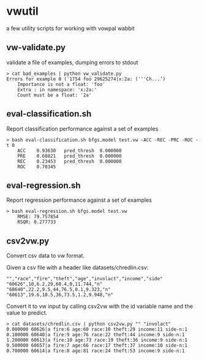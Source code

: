 vwutil
======

a few utility scripts for working with vowpal wabbit


## vw-validate.py

validate a file of examples, dumping errors to stdout

    > cat bad_examples | python vw_validate.py
    Errors for example 0 ('1754 foo 29625274|x:2a: ('''Ch...’)
        Importance is not a float: 'foo'
        Extra : in namespace: 'x:2a:'
        Count must be a float: '2a'

## eval-classification.sh

Report classification performance against a set of examples

    > bash eval-classification.sh bfgs.model test.vw -ACC -REC -PRC -ROC -t 0
        ACC    0.93630   pred_thresh  0.000000
        PRE    0.60821   pred_thresh  0.000000
        REC    0.23453   pred_thresh  0.000000
        ROC    0.70345

## eval-regression.sh

Report regression performance against a set of examples

    > bash eval-regression.sh bfgs.model test.vw
        RMSE: 79.757854
        RSQR: 0.277733

## csv2vw.py

Convert csv data to vw format.

Given a csv file with a header like datasets/chredlin.csv:

    "","race","fire","theft","age","involact","income","side"
    "60626",10,6.2,29,60.4,0,11.744,"n"
    "60640",22.2,9.5,44,76.5,0.1,9.323,"n"
    "60613",19.6,10.5,36,73.5,1.2,9.948,"n"

Convert it to vw input by calling csv2vw with the id variable name and the value to predict.

    > cat datasets/chredlin.csv | python csv2vw.py "" "involact"
    0.000000 60626|a fire:6 age:60 race:10 theft:29 income:11 side-n:1
    0.100000 60640|a fire:9 age:76 race:22 theft:44 income:9 side-n:1
    1.200000 60613|a fire:10 age:73 race:19 theft:36 income:9 side-n:1
    0.500000 60657|a fire:7 age:66 race:17 theft:37 income:10 side-n:1
    0.700000 60614|a fire:8 age:81 race:24 theft:53 income:9 side-n:1
